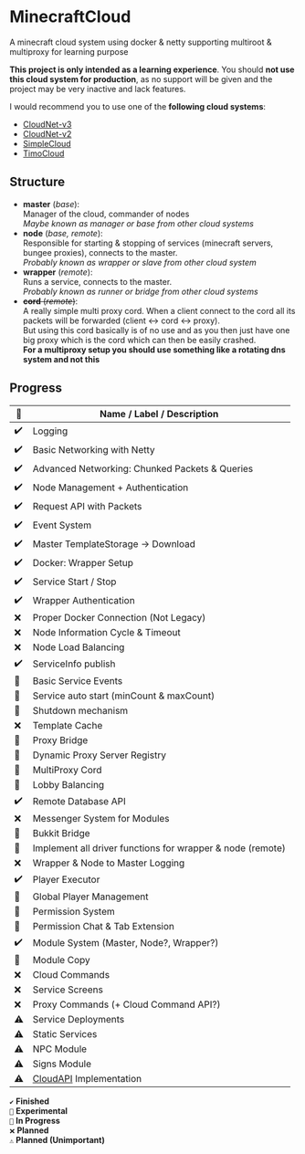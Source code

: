 # MinecraftCloud
A minecraft cloud system using docker & netty supporting multiroot & multiproxy for learning purpose

**This project is only intended as a learning experience**.
You should **not use this cloud system for production**, as no support will be given and the project may be very inactive and lack features.

I would recommend you to use one of the **following cloud systems**:
- [CloudNet-v3](https://github.com/CloudNetService/CloudNet-v3)
- [CloudNet-v2](https://github.com/CloudNetService/CloudNet)
- [SimpleCloud](https://github.com/theSimpleCloud/SimpleCloud)
- [TimoCloud](https://github.com/TimoCloud/TimoCloud)

## Structure

- **master** (*base*): <br>
  Manager of the cloud, commander of nodes <br>
  *Maybe known as manager or base from other cloud systems*
- **node** (*base, remote*): <br>
  Responsible for starting & stopping of services (minecraft servers, bungee proxies), connects to the master. <br>
  *Probably known as wrapper or slave from other cloud system*
- **wrapper** (*remote*): <br>
  Runs a service, connects to the master. <br>
  *Probably known as runner or bridge from other cloud systems*
- ~~**cord** (*remote*)~~: <br>
  A really simple multi proxy cord. When a client connect to the cord all its packets will be forwarded (client <-> cord <-> proxy). <br>
  But using this cord basically is of no use and as you then just have one big proxy which is the cord which can then be easily crashed. <br>
  **For a multiproxy setup you should use something like a rotating dns system and not this**

## Progress

 📁 | Name / Label / Description
--- | --------------------------
✔️ | Logging
✔️ | Basic Networking with Netty
✔️ | Advanced Networking: Chunked Packets & Queries
✔️ | Node Management + Authentication
✔️ | Request API with Packets
✔️ | Event System
✔️ | Master TemplateStorage -> Download
✔️ | Docker: Wrapper Setup
✔️ | Service Start / Stop
✔️ | Wrapper Authentication
❌ | Proper Docker Connection (Not Legacy)
❌ | Node Information Cycle & Timeout
❌ | Node Load Balancing
✔️ | ServiceInfo publish
🚧 | Basic Service Events
🚧 | Service auto start (minCount & maxCount)
🧪 | Shutdown mechanism
❌ | Template Cache
🚧 | Proxy Bridge
🧪 | Dynamic Proxy Server Registry
🚧 | MultiProxy Cord
🧪 | Lobby Balancing
✔️ | Remote Database API
❌ | Messenger System for Modules
🚧 | Bukkit Bridge
🚧 | Implement all driver functions for wrapper & node (remote)
❌ | Wrapper & Node to Master Logging
✔️ | Player Executor
🧪 | Global Player Management
🧪 | Permission System
🚧 | Permission Chat & Tab Extension
✔️ | Module System (Master, Node?, Wrapper?)
🧪 | Module Copy
❌ | Cloud Commands
❌ | Service Screens
❌ | Proxy Commands (+ Cloud Command API?)
⚠️ | Service Deployments
⚠️ | Static Services
⚠️ | NPC Module
⚠️ | Signs Module
⚠️ | [CloudAPI](https://github.com/anweisen/CloudAPI) Implementation

``✔️`` **Finished** <br>
``🧪`` **Experimental** <br>
``🚧`` **In Progress** <br>
``❌`` **Planned** <br>
``⚠️`` **Planned (Unimportant)**
